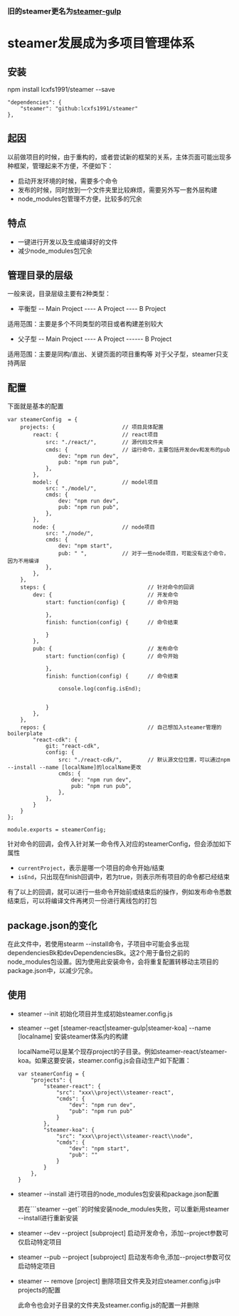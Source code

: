 ### 旧的steamer更名为[steamer-gulp](https://github.com/lcxfs1991/steamer-gulp)

# steamer发展成为多项目管理体系

## 安装
npm install lcxfs1991/steamer --save

```
"dependencies": {
    "steamer": "github:lcxfs1991/steamer"
},
```

## 起因
以前做项目的时候，由于重构的，或者尝试新的框架的关系，主体页面可能出现多种框架，管理起来不方便，不便如下：
* 启动开发环境的时候，需要多个命令
* 发布的时候，同时放到一个文件夹里比较麻烦，需要另外写一套外层构建
* node_modules包管理不方便，比较多的冗余

## 特点
* 一键进行开发以及生成编译好的文件
* 减少node_modules包冗余

## 管理目录的层级
一般来说，目录层级主要有2种类型：

* 平衡型
-- Main Project
---- A Project
---- B Project

适用范围：主要是多个不同类型的项目或者构建差别较大

* 父子型
-- Main Project
---- A Project
------ B Project

适用范围：主要是同构/直出、关键页面的项目重构等
对于父子型，steamer只支持两层


## 配置

下面就是基本的配置
```
var steamerConfig  = {
	projects: {   					// 项目具体配置
		react: {  					// react项目
			src: "./react/",		// 源代码文件夹
			cmds: {					// 运行命令，主要包括开发dev和发布的pub
				dev: "npm run dev", 
				pub: "npm run pub",
			},
		},
		model: {					// model项目
			src: "./model/",
			cmds: {
				dev: "npm run dev",
				pub: "npm run pub",
			},
		},
		node: {						// node项目
			src: "./node/",
			cmds: {
				dev: "npm start",
				pub: " ",			// 对于一些node项目，可能没有这个命令，因为不用编译
			},
		},
	},
	steps: {								// 针对命令的回调
		dev: {								// 开发命令
			start: function(config) {		// 命令开始

			},
			finish: function(config) {		// 命令结束
				
			}
		},
		pub: {								// 发布命令
			start: function(config) {		// 命令开始
				
			},
			finish: function(config) {      // 命令结束
				
				console.log(config.isEnd);


			}
		},
	},
	repos: {							    // 自己想加入steamer管理的boilerplate
        "react-cdk": { 
            git: "react-cdk",
            config: {
                src: "./react-cdk/",		// 默认源文位位置，可以通过npm --install --name [localName]的localName更改
                cmds: {
                    dev: "npm run dev", 
                    pub: "npm run pub",
                },
            },
        }
    }
};

module.exports = steamerConfig;
```

针对命令的回调，会传入针对某一命令传入对应的steamerConfig，但会添加如下属性

* ```currentProject```，表示是哪一个项目的命令开始/结束
* ```isEnd```，只出现在finish回调中，若为true，则表示所有项目的命令都已经结束

有了以上的回调，就可以进行一些命令开始前或结束后的操作，例如发布命令悉数结束后，可以将编译文件再拷贝一份进行离线包的打包


## package.json的变化
在此文件中，若使用stearm --install命令，子项目中可能会多出现dependenciesBk和devDependenciesBk。这2个用于备份之前的node_modules包设置。因为使用此安装命令，会将重复配置转移动主项目的package.json中，以减少冗余。


## 使用

* steamer --init 初始化项目并生成初始steamer.config.js


* steamer --get [steamer-react|steamer-gulp|steamer-koa] --name [localname] 安装steamer体系内的构建
	
	localName可以是某个现存project的子目录。例如steamer-react/steamer-koa。如果这要安装，steamer.config.js会自动生产如下配置：

	```
	var steamerConfig = {
	    "projects": {
	        "steamer-react": {
	            "src": "xxx\\project\\steamer-react",
	            "cmds": {
	                "dev": "npm run dev",
	                "pub": "npm run pub"
	            }
	        },
	        "steamer-koa": {
	            "src": "xxx\\project\\steamer-react\\node",
	            "cmds": {
	                "dev": "npm start",
	                "pub": ""
	            }
	        }
	    },
	}
	```

* steamer --install 进行项目的node_modules包安装和package.json配置
	
	若在```steamer --get``的时候安装node_modules失败，可以重新用steamer --install进行重新安装


* steamer --dev --project [subproject] 启动开发命令，添加--project参数可仅启动特定项目


* steamer --pub --project [subproject] 启动发布命令,添加--project参数可仅启动特定项目


* steamer -- remove [project] 删除项目文件夹及对应steamer.config.js中projects的配置
	
	此命令也会对子目录的文件夹及steamer.config.js的配置一并删除




